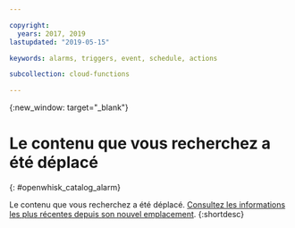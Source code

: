 ```yaml
---

copyright:
  years: 2017, 2019
lastupdated: "2019-05-15"

keywords: alarms, triggers, event, schedule, actions

subcollection: cloud-functions

---
```


{:new_window: target="_blank"}
# Le contenu que vous recherchez a été déplacé
{: #openwhisk_catalog_alarm}

Le contenu que vous recherchez a été déplacé. [Consultez les informations les plus récentes depuis son nouvel emplacement](/docs/openwhisk?topic=cloud-functions-pkg_alarms).
{:shortdesc}
